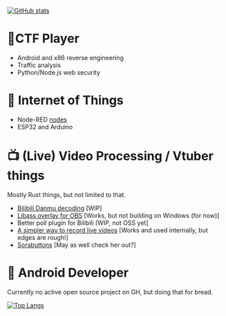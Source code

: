 [![GitHub stats](https://github-readme-stats.vercel.app/api?username=chengyuhui)](https://github.com/anuraghazra/github-readme-stats)

# 🚩CTF Player
* Android and x86 reverse engineering
* Traffic analysis
* Python/Node.js web security

# 🌱 Internet of Things
* Node-RED [nodes](https://github.com/chengyuhui/node-red-contrib-alibabacloud)
* ESP32 and Arduino

# 📺 (Live) Video Processing / Vtuber things
Mostly Rust things, but not limited to that.
* [Bilibili Danmu decoding](https://github.com/chengyuhui/bili-live-ws) [WIP]
* [Libass overlay for OBS](https://github.com/chengyuhui/obs-subtitle) [Works, but not building on Windows (for now)]
* Better poll plugin for Bilibili [WIP, not OSS yet]
* [A simpler way to record live videos](https://github.com/chengyuhui/bilibili-live-hls) [Works and used internally, but edges are rough!]
* [Sorabuttons](https://github.com/chengyuhui/sorabuttons) [May as well check her out?]

# 📱 Android Developer
Currently no active open source project on GH, but doing that for bread.

[![Top Langs](https://github-readme-stats.vercel.app/api/top-langs/?username=chengyuhui&layout=compact)](https://github.com/anuraghazra/github-readme-stats)
